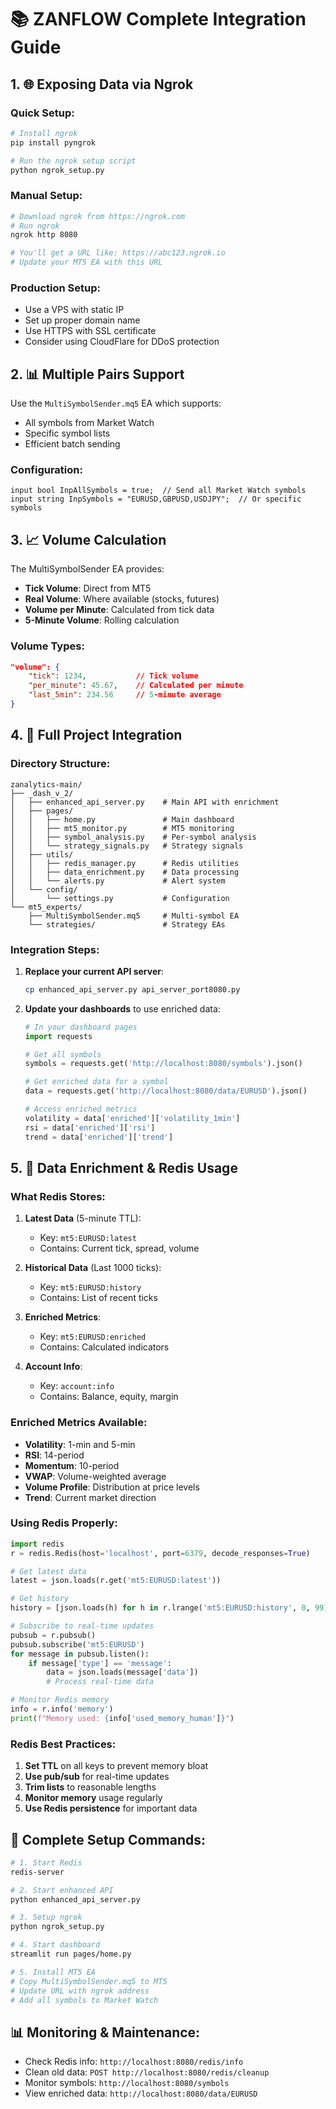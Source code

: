 # 📚 ZANFLOW Complete Integration Guide

## 1. 🌐 Exposing Data via Ngrok

### Quick Setup:
```bash
# Install ngrok
pip install pyngrok

# Run the ngrok setup script
python ngrok_setup.py
```

### Manual Setup:
```bash
# Download ngrok from https://ngrok.com
# Run ngrok
ngrok http 8080

# You'll get a URL like: https://abc123.ngrok.io
# Update your MT5 EA with this URL
```

### Production Setup:
- Use a VPS with static IP
- Set up proper domain name
- Use HTTPS with SSL certificate
- Consider using CloudFlare for DDoS protection

## 2. 📊 Multiple Pairs Support

Use the `MultiSymbolSender.mq5` EA which supports:
- All symbols from Market Watch
- Specific symbol lists
- Efficient batch sending

### Configuration:
```mql5
input bool InpAllSymbols = true;  // Send all Market Watch symbols
input string InpSymbols = "EURUSD,GBPUSD,USDJPY";  // Or specific symbols
```

## 3. 📈 Volume Calculation

The MultiSymbolSender EA provides:
- **Tick Volume**: Direct from MT5
- **Real Volume**: Where available (stocks, futures)
- **Volume per Minute**: Calculated from tick data
- **5-Minute Volume**: Rolling calculation

### Volume Types:
```json
"volume": {
    "tick": 1234,           // Tick volume
    "per_minute": 45.67,    // Calculated per minute
    "last_5min": 234.56     // 5-minute average
}
```

## 4. 🔧 Full Project Integration

### Directory Structure:
```
zanalytics-main/
├── _dash_v_2/
│   ├── enhanced_api_server.py    # Main API with enrichment
│   ├── pages/
│   │   ├── home.py               # Main dashboard
│   │   ├── mt5_monitor.py        # MT5 monitoring
│   │   ├── symbol_analysis.py    # Per-symbol analysis
│   │   └── strategy_signals.py   # Strategy signals
│   ├── utils/
│   │   ├── redis_manager.py      # Redis utilities
│   │   ├── data_enrichment.py    # Data processing
│   │   └── alerts.py             # Alert system
│   └── config/
│       └── settings.py           # Configuration
└── mt5_experts/
    ├── MultiSymbolSender.mq5     # Multi-symbol EA
    └── strategies/               # Strategy EAs
```

### Integration Steps:

1. **Replace your current API server**:
   ```bash
   cp enhanced_api_server.py api_server_port8080.py
   ```

2. **Update your dashboards** to use enriched data:
   ```python
   # In your dashboard pages
   import requests

   # Get all symbols
   symbols = requests.get('http://localhost:8080/symbols').json()

   # Get enriched data for a symbol
   data = requests.get('http://localhost:8080/data/EURUSD').json()

   # Access enriched metrics
   volatility = data['enriched']['volatility_1min']
   rsi = data['enriched']['rsi']
   trend = data['enriched']['trend']
   ```

## 5. 🎯 Data Enrichment & Redis Usage

### What Redis Stores:

1. **Latest Data** (5-minute TTL):
   - Key: `mt5:EURUSD:latest`
   - Contains: Current tick, spread, volume

2. **Historical Data** (Last 1000 ticks):
   - Key: `mt5:EURUSD:history`
   - Contains: List of recent ticks

3. **Enriched Metrics**:
   - Key: `mt5:EURUSD:enriched`
   - Contains: Calculated indicators

4. **Account Info**:
   - Key: `account:info`
   - Contains: Balance, equity, margin

### Enriched Metrics Available:
- **Volatility**: 1-min and 5-min
- **RSI**: 14-period
- **Momentum**: 10-period
- **VWAP**: Volume-weighted average
- **Volume Profile**: Distribution at price levels
- **Trend**: Current market direction

### Using Redis Properly:

```python
import redis
r = redis.Redis(host='localhost', port=6379, decode_responses=True)

# Get latest data
latest = json.loads(r.get('mt5:EURUSD:latest'))

# Get history
history = [json.loads(h) for h in r.lrange('mt5:EURUSD:history', 0, 99)]

# Subscribe to real-time updates
pubsub = r.pubsub()
pubsub.subscribe('mt5:EURUSD')
for message in pubsub.listen():
    if message['type'] == 'message':
        data = json.loads(message['data'])
        # Process real-time data

# Monitor Redis memory
info = r.info('memory')
print(f"Memory used: {info['used_memory_human']}")
```

### Redis Best Practices:
1. **Set TTL** on all keys to prevent memory bloat
2. **Use pub/sub** for real-time updates
3. **Trim lists** to reasonable lengths
4. **Monitor memory** usage regularly
5. **Use Redis persistence** for important data

## 🚀 Complete Setup Commands:

```bash
# 1. Start Redis
redis-server

# 2. Start enhanced API
python enhanced_api_server.py

# 3. Setup ngrok
python ngrok_setup.py

# 4. Start dashboard
streamlit run pages/home.py

# 5. Install MT5 EA
# Copy MultiSymbolSender.mq5 to MT5
# Update URL with ngrok address
# Add all symbols to Market Watch
```

## 📊 Monitoring & Maintenance:

- Check Redis info: `http://localhost:8080/redis/info`
- Clean old data: `POST http://localhost:8080/redis/cleanup`
- Monitor symbols: `http://localhost:8080/symbols`
- View enriched data: `http://localhost:8080/data/EURUSD`
